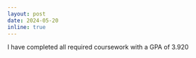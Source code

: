```yaml
---
layout: post
date: 2024-05-20
inline: true
---
```


I have completed all required coursework with a GPA of 3.920

